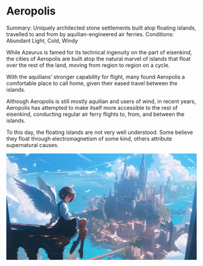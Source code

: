 # Aeropolis

Summary: Uniquely architected stone settlements built atop floating islands, travelled to and from by aquilian-engineered air ferries.
Conditions: Abundant Light, Cold, Windy

While Azeurus is famed for its technical ingenuity on the part of eisenkind, the cities of Aeropolis are built atop the natural marvel of islands that float over the rest of the land, moving from region to region on a cycle.

With the aquilians’ stronger capability for flight, many found Aeropolis a comfortable place to call home, given their eased travel between the islands.

Although Aeropolis is still mostly aquilian and users of wind, in recent years, Aeropolis has attempted to make itself more accessible to the rest of eisenkind, conducting regular air ferry flights to, from, and between the islands.

To this day, the floating islands are not very well understood. Some believe they float through electromagnetism of some kind, others attribute supernatural causes.

![Untitled](Aeropolis/Untitled.png)
